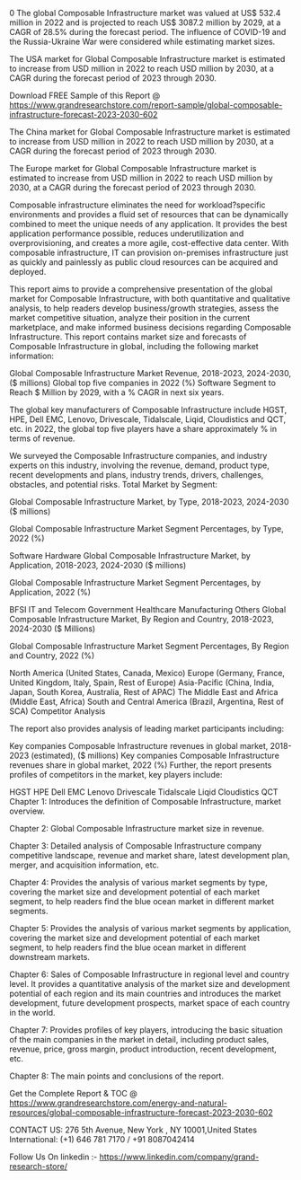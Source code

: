 0
The global Composable Infrastructure market was valued at US$ 532.4 million in 2022 and is projected to reach US$ 3087.2 million by 2029, at a CAGR of 28.5% during the forecast period. The influence of COVID-19 and the Russia-Ukraine War were considered while estimating market sizes.

The USA market for Global Composable Infrastructure market is estimated to increase from USD million in 2022 to reach USD million by 2030, at a CAGR during the forecast period of 2023 through 2030.

Download FREE Sample of this Report @ https://www.grandresearchstore.com/report-sample/global-composable-infrastructure-forecast-2023-2030-602

The China market for Global Composable Infrastructure market is estimated to increase from USD million in 2022 to reach USD million by 2030, at a CAGR during the forecast period of 2023 through 2030.

The Europe market for Global Composable Infrastructure market is estimated to increase from USD million in 2022 to reach USD million by 2030, at a CAGR during the forecast period of 2023 through 2030.

Composable infrastructure eliminates the need for workload?specific environments and provides a fluid set of resources that can be dynamically combined to meet the unique needs of any application. It provides the best application performance possible, reduces underutilization and overprovisioning, and creates a more agile, cost-effective data center. With composable infrastructure, IT can provision on-premises infrastructure just as quickly and painlessly as public cloud resources can be acquired and deployed.

This report aims to provide a comprehensive presentation of the global market for Composable Infrastructure, with both quantitative and qualitative analysis, to help readers develop business/growth strategies, assess the market competitive situation, analyze their position in the current marketplace, and make informed business decisions regarding Composable Infrastructure. This report contains market size and forecasts of Composable Infrastructure in global, including the following market information:

Global Composable Infrastructure Market Revenue, 2018-2023, 2024-2030, ($ millions)
Global top five companies in 2022 (%)
Software Segment to Reach $ Million by 2029, with a % CAGR in next six years.

The global key manufacturers of Composable Infrastructure include HGST, HPE, Dell EMC, Lenovo, Drivescale, Tidalscale, Liqid, Cloudistics and QCT, etc. in 2022, the global top five players have a share approximately % in terms of revenue.

We surveyed the Composable Infrastructure companies, and industry experts on this industry, involving the revenue, demand, product type, recent developments and plans, industry trends, drivers, challenges, obstacles, and potential risks. Total Market by Segment:

Global Composable Infrastructure Market, by Type, 2018-2023, 2024-2030 ($ millions)

Global Composable Infrastructure Market Segment Percentages, by Type, 2022 (%)

Software
Hardware
Global Composable Infrastructure Market, by Application, 2018-2023, 2024-2030 ($ millions)

Global Composable Infrastructure Market Segment Percentages, by Application, 2022 (%)

BFSI
IT and Telecom
Government
Healthcare
Manufacturing
Others
Global Composable Infrastructure Market, By Region and Country, 2018-2023, 2024-2030 ($ Millions)

Global Composable Infrastructure Market Segment Percentages, By Region and Country, 2022 (%)

North America (United States, Canada, Mexico)
Europe (Germany, France, United Kingdom, Italy, Spain, Rest of Europe)
Asia-Pacific (China, India, Japan, South Korea, Australia, Rest of APAC)
The Middle East and Africa (Middle East, Africa)
South and Central America (Brazil, Argentina, Rest of SCA)
Competitor Analysis

The report also provides analysis of leading market participants including:

Key companies Composable Infrastructure revenues in global market, 2018-2023 (estimated), ($ millions)
Key companies Composable Infrastructure revenues share in global market, 2022 (%)
Further, the report presents profiles of competitors in the market, key players include:

HGST
HPE
Dell EMC
Lenovo
Drivescale
Tidalscale
Liqid
Cloudistics
QCT
Chapter 1: Introduces the definition of Composable Infrastructure, market overview.

Chapter 2: Global Composable Infrastructure market size in revenue.

Chapter 3: Detailed analysis of Composable Infrastructure company competitive landscape, revenue and market share, latest development plan, merger, and acquisition information, etc.

Chapter 4: Provides the analysis of various market segments by type, covering the market size and development potential of each market segment, to help readers find the blue ocean market in different market segments.

Chapter 5: Provides the analysis of various market segments by application, covering the market size and development potential of each market segment, to help readers find the blue ocean market in different downstream markets.

Chapter 6: Sales of Composable Infrastructure in regional level and country level. It provides a quantitative analysis of the market size and development potential of each region and its main countries and introduces the market development, future development prospects, market space of each country in the world.

Chapter 7: Provides profiles of key players, introducing the basic situation of the main companies in the market in detail, including product sales, revenue, price, gross margin, product introduction, recent development, etc.

Chapter 8: The main points and conclusions of the report.

Get the Complete Report & TOC @ https://www.grandresearchstore.com/energy-and-natural-resources/global-composable-infrastructure-forecast-2023-2030-602

CONTACT US:
276 5th Avenue, New York , NY 10001,United States
International: (+1) 646 781 7170 / +91 8087042414

Follow Us On linkedin :- https://www.linkedin.com/company/grand-research-store/
